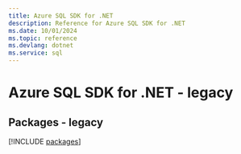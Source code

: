 ```yaml
---
title: Azure SQL SDK for .NET
description: Reference for Azure SQL SDK for .NET
ms.date: 10/01/2024
ms.topic: reference
ms.devlang: dotnet
ms.service: sql
---
```

# Azure SQL SDK for .NET - legacy
## Packages - legacy
[!INCLUDE [packages](sql-index.md)]